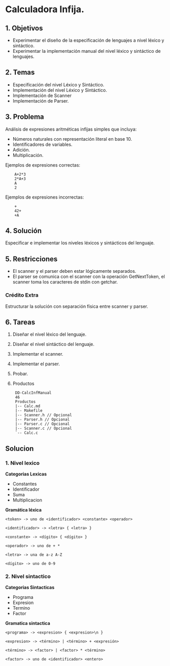 # Calculadora Infija.

## 1. Objetivos

* Experimentar el diseño de la especificación de lenguajes a nivel léxico y
sintáctico.
* Experimentar la implementación manual del nivel léxico y sintáctico de
lenguajes.

## 2. Temas

* Especificación del nivel Léxico y Sintáctico.
* Implementación del nivel Léxico y Sintáctico.
* Implementación de Scanner
* Implementación de Parser.
  
## 3. Problema

Análisis de expresiones aritméticas infijas simples que incluya:

* Números naturales con representación literal en base 10.
* Identificadores de variables.
* Adición.
* Multiplicación.

Ejemplos de expresiones correctas:

        A+2*3
        2*A+3
        A
        2

Ejemplos de expresiones incorrectas:

        +
        42+
        +A

## 4. Solución
Especificar e implementar los niveles léxicos y sintácticos del lenguaje.

## 5. Restricciones
* El scanner y el parser deben estar lógicamente separados.
* El parser se comunica con el scanner con la operación GetNextToken, el
scanner toma los caracteres de stdin con getchar.

### Crédito Extra
Estructurar la solución con separación física entre scanner
y parser.

## 6. Tareas
1. Diseñar el nivel léxico del lenguaje.
2. Diseñar el nivel sintáctico del lenguaje.
3. Implementar el scanner.
4. Implementar el parser.
5. Probar.
7. Productos

        DD-CalcInfManual
        46
        Productos
        |-- Calc.md
        |-- Makefile
        |-- Scanner.h // Opcional
        |-- Parser.h // Opcional
        |-- Parser.c // Opcional
        |-- Scanner.c // Opcional
        `-- Calc.c


## Solucion

### 1. Nivel lexico

**Categorias Lexicas**
- Constantes
- Identificador
- Suma
- Multiplicacion


**Gramática léxica**

    <token> -> uno de <identificador> <constante> <operador>

    <identificador> -> <letra> { <letra> }

    <constante> -> <dígito> { <dígito> }

    <operador> -> uno de + *

    <letra> -> una de a-z A-Z

    <dígito> -> uno de 0-9

### 2. Nivel sintactico

**Categorias Sintacticas**
- Programa
- Expresion
- Termino
- Factor

**Gramatica sintactica**

    <programa> -> <expresion> { <expresion>\n }

    <expresion> -> <término> | <término> + <expresión>

    <término> -> <factor> | <factor> * <término>

    <factor> -> uno de <identificador> <entero>